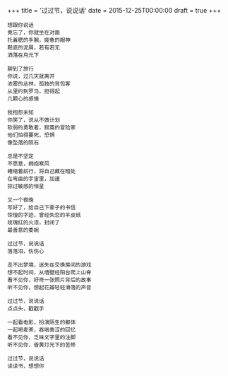 +++
title = '过过节，说说话'
date = 2015-12-25T00:00:00
draft = true
+++

```text
想跟你说话
竟忘了，你就坐在对面
托着腮的手腕，疲惫的眼神
鞋底的泥屑，若有若无
洒落在月光下

聊到了旅行
你说，过几天就离开
浓雾的丛林，孤独的背包客
从里约到罗马，担得起
几颗心的感情

我抱怨未知
你笑了，说从不做计划
软弱的勇敢者，寂寞的冒险家
他们怕得要死，恐惧
像坠落的陨石

总是不坚定
不愿意，拥抱寒风
蜷缩着前行，将自己藏在暗处
在弯曲的宇宙里，加速
掠过敏感的恒星

又一个夜晚
写好了，给自己下辈子的书信
惊惶的字迹，曾经失恋的羊皮纸
玫瑰红的火漆，封闭了
最善意的委婉

过过节，说说话
落落泪，伤伤心

走不出梦境，迷失在交换房间的游戏
想不起时间，从墙壁经阳台爬上山脊
看不见你，好奇一张照片背后的故事
听不见你，想起花瓣轻轻滑落的声音

过过节，说说话
点点头，戳戳手

一起看电影，扮演陌生的躯体
一起喝麦茶，吞咽青涩的回忆
看不见你，乏味文字里的注脚
听不见你，昏黄灯光下的苦修

过过节，说说话
读读书，想想你
```
